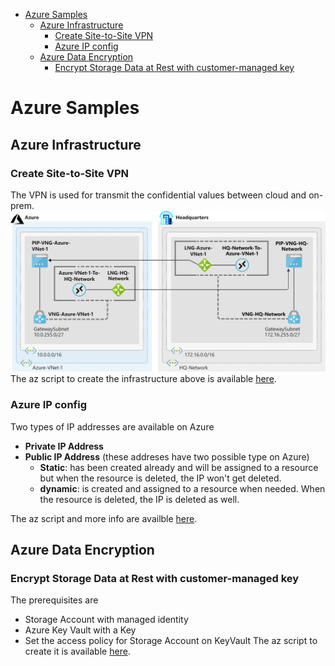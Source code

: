 - [Azure Samples](#azure-samples)
  - [Azure Infrastructure](#azure-infrastructure)
    - [Create Site-to-Site VPN](#create-site-to-site-vpn)
    - [Azure IP config](#azure-ip-config)
  - [Azure Data Encryption](#azure-data-encryption)
    - [Encrypt Storage Data at Rest with customer-managed key](#encrypt-storage-data-at-rest-with-customer-managed-key)


# Azure Samples

## Azure Infrastructure

### Create Site-to-Site VPN
The VPN is used for transmit the confidential values between cloud and on-prem.
![alt](pics/3-network-topology-used-in-exercise.svg)
The az script to create the infrastructure above is available [here](site-to-site/script.azcli).

### Azure IP config
Two types of IP addresses are available on Azure
- **Private IP Address**
- **Public IP Address** (these addreses have two possible type on Azure)
  - **Static**: has been created already and will be assigned to a resource but when the resource is deleted, the IP won't get deleted.
  - **dynamic**: is created and assigned to a resource when needed. When the resource is deleted, the IP is deleted as well.

The az script and more info are availble [here](config-ip/README.md).

## Azure Data Encryption

### Encrypt Storage Data at Rest with customer-managed key

The prerequisites are 
- Storage Account with managed identity
- Azure Key Vault with a Key
- Set the access policy for Storage Account on KeyVault
The az script to create it is available [here](customer-managed-key/script.azcli).
